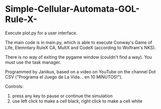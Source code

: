 # Simple-Cellular-Automata-GOL-Rule-X-

Execute plot.py for a user interface.

The main code is in main.py, which is able to execute Conway's Game of Life, Elemntary RuleX CA, MultX and CodeX (according to Wolfram's NKS).

There is no way of exiting the pygame window (couldn't find a way). You must use the task manager.

Programmed by Janikus,
based on a video on YouTube on the channel Dot CSV ("Programa el Juego de La Vida... en 10 MINUTOS!").

Controls: 
1. press any key to pause or continue the simulation
2. use left click to make a cell black, right click to make a cell white
